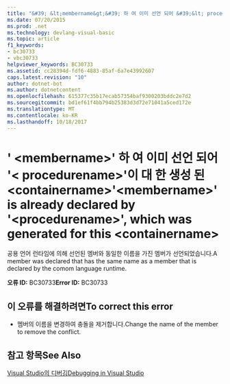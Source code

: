```yaml
---
title: "&#39; &lt;membername&gt;&#39; 하 여 이미 선언 되어 &#39;&lt; procedurename&gt;&#39;이 대 한 생성 된 &lt;containername&gt;"
ms.date: 07/20/2015
ms.prod: .net
ms.technology: devlang-visual-basic
ms.topic: article
f1_keywords:
- bc30733
- vbc30733
helpviewer_keywords: BC30733
ms.assetid: cc28394d-fdf6-4883-85af-6a7e43992607
caps.latest.revision: "10"
author: dotnet-bot
ms.author: dotnetcontent
ms.openlocfilehash: 615377c35b17ecab57354baf9300203bddc2e7d2
ms.sourcegitcommit: bd1ef61f4bb794b25383d3d72e71041a5ced172e
ms.translationtype: MT
ms.contentlocale: ko-KR
ms.lasthandoff: 10/18/2017
---
```

# <a name="39ltmembernamegt39-is-already-declared-by-39ltprocedurenamegt39-which-was-generated-for-this-ltcontainernamegt"></a><span data-ttu-id="2170d-102">&#39; &lt;membername&gt;&#39; 하 여 이미 선언 되어 &#39;&lt; procedurename&gt;&#39;이 대 한 생성 된 &lt;containername&gt;</span><span class="sxs-lookup"><span data-stu-id="2170d-102">&#39;&lt;membername&gt;&#39; is already declared by &#39;&lt;procedurename&gt;&#39;, which was generated for this &lt;containername&gt;</span></span>
<span data-ttu-id="2170d-103">공용 언어 런타임에 의해 선언된 멤버와 동일한 이름을 가진 멤버가 선언되었습니다.</span><span class="sxs-lookup"><span data-stu-id="2170d-103">A member was declared that has the same name as a member that is declared by the comom language runtime.</span></span>  
  
 <span data-ttu-id="2170d-104">**오류 ID:** BC30733</span><span class="sxs-lookup"><span data-stu-id="2170d-104">**Error ID:** BC30733</span></span>  
  
## <a name="to-correct-this-error"></a><span data-ttu-id="2170d-105">이 오류를 해결하려면</span><span class="sxs-lookup"><span data-stu-id="2170d-105">To correct this error</span></span>  
  
-   <span data-ttu-id="2170d-106">멤버의 이름을 변경하여 충돌을 제거합니다.</span><span class="sxs-lookup"><span data-stu-id="2170d-106">Change the name of the member to remove the conflict.</span></span>  
  
## <a name="see-also"></a><span data-ttu-id="2170d-107">참고 항목</span><span class="sxs-lookup"><span data-stu-id="2170d-107">See Also</span></span>  
 [<span data-ttu-id="2170d-108">Visual Studio의 디버깅</span><span class="sxs-lookup"><span data-stu-id="2170d-108">Debugging in Visual Studio</span></span>](/visualstudio/debugger/debugging-in-visual-studio)
